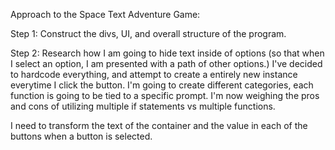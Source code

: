 Approach to the Space Text Adventure Game:

 Step 1: Construct the divs, UI, and overall structure of the program.
 
 Step 2: Research how I am going to hide text inside of options (so that when I select an option, I am presented with a path of other options.) I've decided to hardcode everything, and attempt to create a entirely new instance everytime I click the button.
 I'm going to create different categories, each function is going to be tied to a specific prompt.
  I'm now weighing the pros and cons of utilizing multiple if statements vs multiple functions.

  I need to transform the text of the container and the value in each of the buttons when a button is selected.